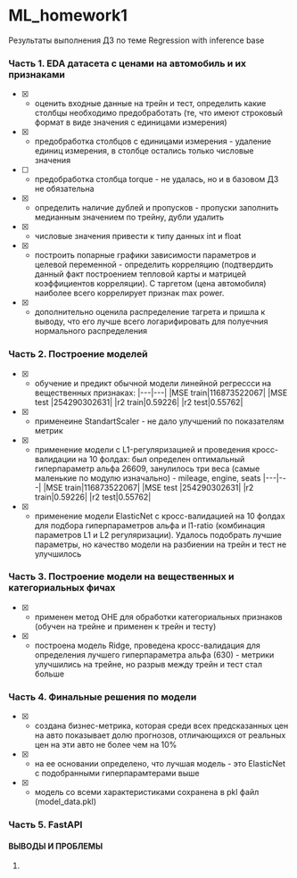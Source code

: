 # ML_homework1
Результаты выполнения ДЗ по теме Regression with inference base

### Часть 1. EDA датасета с ценами на автомобиль и их признаками 
- [x] - оценить входные данные на трейн и тест, определить какие столбцы необходимо предобработать (те, что имеют строковый формат в виде значения с единицами измерения)
- [x] - предобработка столбцов с единицами измерения - удаление единиц измерения, в столбце остались только числовые значения
- [ ] - предобработка столбца torque - не удалась, но и в базовом ДЗ не обязательна
- [x] - определить наличие дублей и пропусков - пропуски заполнить медианным значением по трейну, дубли удалить
- [x] - числовые значения привести к типу данных int и float
- [x] - построить попарные графики зависимости параметров и целевой переменной - определить корреляцию (подтвердить данный факт построением тепловой карты и матрицей коэффициентов корреляции). С таргетом (цена автомобиля) наиболее всего коррелирует признак max power.
- [x] - дополнительно оценила распределение тагрета и пришла к выводу, что его лучше всего логарифировать для полуечния нормального распределения
      
### Часть 2. Построение моделей 
- [x] - обучение и предикт обычной модели линейной регрессси на вещественных признаках:
|---|---|
|MSE train|116873522067|
|MSE test |254290302631|
|r2 train|0.59226|
|r2 test|0.55762|
- [x] - применеине StandartScaler - не дало улучшений по показателям метрик
- [x] - применение модели с L1-регуляризацией и проведения кросс-валидации на 10 фолдах: был определен оптимальный гиперпараметр альфа 26609, занулилось три веса (самые маленькие по модулю изначально) - mileage,	engine, seats
      |---|---|
|MSE train|116873522067|
|MSE test |254290302631|
|r2 train|0.59226|
|r2 test|0.55762|
- [x] - применение модели ElasticNet c кросс-валидацией на 10 фолдах для подбора гиперпараметров альфа и l1-ratio (комбинация параметров L1 и L2 регуляризации). Удалось подобрать лучшие параметры, но качество модели на разбиении на трейн и тест не улучшилось
### Часть 3. Построение модели на вещественных и категориальных фичах
- [x] - применен метод OHE для обработки категориальных признаков (обучен на трейне и применен к трейн и тесту)
- [x] - построена модель Ridge, проведена кросс-валидация для определения лучшего гиперпараметра альфа (630) - метрики улучшились на трейне, но разрыв между трейн и тест стал больше
### Часть 4. Финальные решения по модели
- [x] - создана бизнес-метрика, которая среди всех предсказанных цен на авто показывает долю прогнозов, отличающихся от реальных цен на эти авто не более чем на 10%
- [x] - на ее основании определено, что лучшая модель - это ElasticNet c подобранными гиперпарамтерами выше
- [x] - модель со всеми характеристиками сохранена в pkl файл (model_data.pkl) 
### Часть 5. FastAPI

#### ВЫВОДЫ И ПРОБЛЕМЫ
1)


